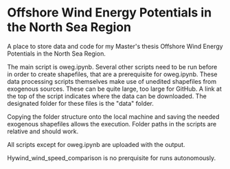 # Offshore Wind Energy Potentials in the North Sea Region

A place to store data and code for my Master's thesis Offshore Wind Energy Potentials in the North Sea Region.

The main script is oweg.ipynb. Several other scripts need to be run before in order to create shapefiles, that are a prerequisite for oweg.ipynb.
These data processing scripts themselves make use of unedited shapefiles from exogenous sources. These can be quite large, too large for GitHub.
A link at the top of the script indicates where the data can be downloaded. 
The designated folder for these files is the "data" folder.

Copying the folder structure onto the local machine and saving the needed exogenous shapefiles allows the execution.
Folder paths in the scripts are relative and should work.

All scripts except for oweg.ipynb are uploaded with the output. 


Hywind_wind_speed_comparison is no prerquisite for runs autonomously.
